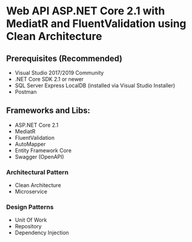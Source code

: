 # Web API ASP.NET Core 2.1 with MediatR and FluentValidation using Clean Architecture

## Prerequisites (Recommended)

- Visual Studio 2017/2019 Community
- .NET Core SDK 2.1 or newer
- SQL Server Express LocalDB (installed via Visual Studio Installer)
- Postman

## Frameworks and Libs:
- ASP.NET Core 2.1
- MediatR
- FluentValidation
- AutoMapper
- Entity Framework Core
- Swagger (OpenAPI)

### Architectural Pattern
- Clean Architecture
- Microservice

### Design Patterns
- Unit Of Work
- Repository
- Dependency Injection
